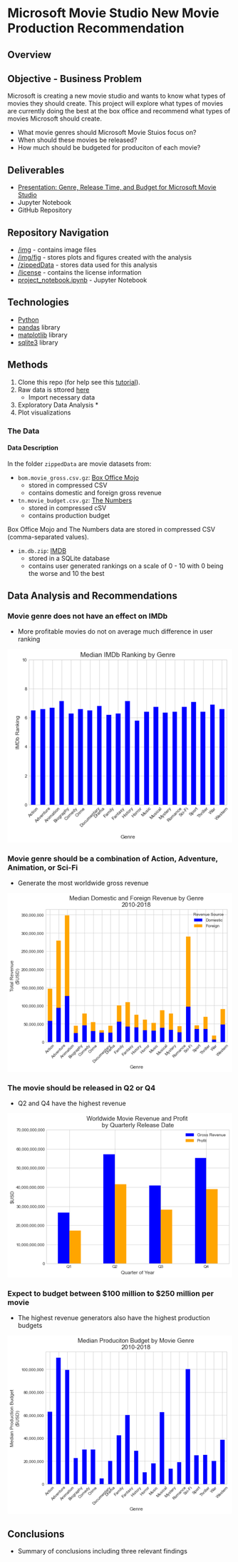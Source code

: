 # Microsoft Movie Studio New Movie Production Recommendation
       
## Overview


## Objective - Business Problem
Microsoft is creating a new movie studio and wants to know what types of movies they should create. This project will explore what types of movies are currently doing the best at the box office and recommend what types of movies Microsoft should create.

* What movie genres should Microsoft Movie Stuios focus on?
* When should these movies be released?
* How much should be budgeted for produciton of each movie?

## Deliverables
* [Presentation:  Genre, Release Time, and Budget for Microsoft Movie Studio](https://docs.google.com/presentation/d/1FRCtFUkY__pndP7pPa4Z1vMWZ-83tGATsAjRPp5Ye9U/edit?usp=sharing)
* Jupyter Notebook
* GitHub Repository

## Repository Navigation
* [/img](./img) - contains image files
* [/img/fig](./img/fig) - stores plots and figures created with the analysis
* [/zippedData](./zippedData) - stores data used for this analysis
* [/license](./license) - contains the license information
* [project_notebook.ipynb](project_notebook.ipynb) - Jupyter Notebook 

## Technologies
* [Python](https://www.python.org/)
* [pandas](https://pandas.pydata.org/) library
* [matplotlib](https://matplotlib.org/) library
* [sqlite3](https://docs.python.org/3/library/sqlite3.html) library

## Methods
1. Clone this repo (for help see this [tutorial](https://help.github.com/articles/cloning-a-repository/)).
2. Raw data is sttored [here](../zippedData)
	* Import necessary data
3. Exploratory Data Analysis
	* 
4. Plot visualizations

### The Data

#### Data Description

In the folder `zippedData` are movie datasets from:

* `bom.movie_gross.csv.gz`: [Box Office Mojo](https://www.boxofficemojo.com/)
	* stored in compressed CSV
	* contains domestic and foreign gross revenue
* `tn.movie_budget.csv.gz`: [The Numbers](https://www.the-numbers.com/)
	* stored in compressed cSV
	* contains production budget

Box Office Mojo and The Numbers data are stored in compressed CSV (comma-separated values).

* `im.db.zip`: [IMDB](https://www.imdb.com/)
	* stored in a SQLite database
	* contains user generated rankings on a scale of 0 - 10 with 0 being the worse and 10 the best

## Data Analysis and Recommendations

### Movie genre does not have an effect on IMDb 
* More profitable movies do not on average much difference in user ranking

![IMDb Ranking by Movie Genre](./img/fig/barplot_genre_ranking.png)

###  Movie genre should be a combination of Action, Adventure, Animation, or Sci-Fi
* Generate the most worldwide gross revenue

![Average Revenue by Genre](./img/fig/barplot_genre_revenue.png)

###  The movie should be released in Q2 or Q4
* Q2 and Q4 have the highest revenue

![Revenue by quarterly release time](./img/fig/barplot_comp_quarter.png)

###  Expect to budget between $100 million to $250 million per movie
* The highest revenue generators also have the highest production budgets

![Average Buget by Genre](./img/fig/barplot_genre_budget.png)

## Conclusions
* Summary of conclusions including three relevant findings

